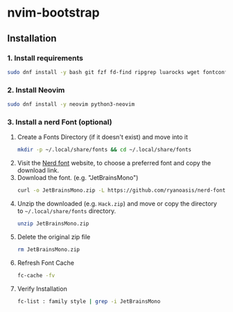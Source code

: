 # nvim-bootstrap

## Installation
### 1.  Install requirements
```bash
sudo dnf install -y bash git fzf fd-find ripgrep luarocks wget fontconfig
```

### 2.  Install Neovim
```bash
sudo dnf install -y neovim python3-neovim
```

### 3. Install a nerd Font (optional)
1. Create a Fonts Directory (if it doesn't exist) and move into it
	```bash
	mkdir -p ~/.local/share/fonts && cd ~/.local/share/fonts
	```
2. Visit the [Nerd font](https://www.nerdfonts.com/font-downloads) website, to choose a preferred font and copy the download link.
3. Download the font. (e.g. "JetBrainsMono")
	```bash
	curl -o JetBrainsMono.zip -L https://github.com/ryanoasis/nerd-fonts/releases/download/v3.4.0/JetBrainsMono.zip
	```
4. Unzip the downloaded (e.g. `Hack.zip`) and move or copy the directory to `~/.local/share/fonts` directory.
	```bash
	unzip JetBrainsMono.zip
	```
5. Delete the original zip file
	```bash
	rm JetBrainsMono.zip
	```
6. Refresh Font Cache
    ```bash
    fc-cache -fv
    ```
7. Verify Installation
    ```bash
    fc-list : family style | grep -i JetBrainsMono
    ```
